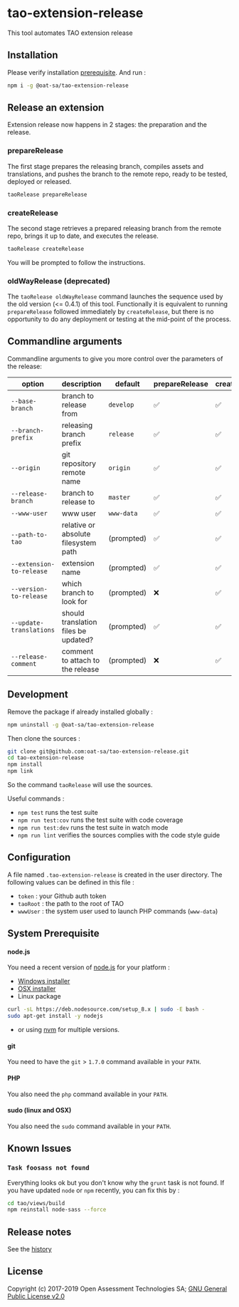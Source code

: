# tao-extension-release

This tool automates TAO extension release

## Installation

Please verify installation [prerequisite](#prerequisite). And run :

```sh
npm i -g @oat-sa/tao-extension-release
```

## Release an extension

Extension release now happens in 2 stages: the preparation and the release.

### prepareRelease

The first stage prepares the releasing branch, compiles assets and translations, and pushes the branch to the remote repo, ready to be tested, deployed or released.

```sh
taoRelease prepareRelease
```

### createRelease

The second stage retrieves a prepared releasing branch from the remote repo, brings it up to date, and executes the release.

```sh
taoRelease createRelease
```

You will be prompted to follow the instructions.

### oldWayRelease (deprecated)

The `taoRelease oldWayRelease` command launches the sequence used by the old version (<= 0.4.1) of this tool. Functionally it is equivalent to running `prepareRelease` followed immediately by `createRelease`, but there is no opportunity to do any deployment or testing at the mid-point of the process.

## Commandline arguments

Commandline arguments to give you more control over the parameters of the release:

| option | description | default | prepareRelease | createRelease | oldWayRelease |
|---|---|---|---|---|---|
|`--base-branch`|branch to release from|`develop`|✅|✅|✅|
|`--branch-prefix`|releasing branch prefix|`release`|✅|✅|✅|
|`--origin`|git repository remote name|`origin`|✅|✅|✅|
|`--release-branch`|branch to release to|`master`|✅|✅|✅|
|`--www-user`|www user|`www-data`|✅|✅|✅|
|`--path-to-tao`|relative or absolute filesystem path|(prompted)|✅|✅|❌|
|`--extension-to-release`|extension name|(prompted)|✅|✅|❌|
|`--version-to-release`|which branch to look for|(prompted)|❌|✅|❌|
|`--update-translations`|should translation files be updated?|(prompted)|✅|✅|❌|
|`--release-comment`|comment to attach to the release|(prompted)|❌|✅|❌|

## Development

Remove the package if already installed globally :

```sh
npm uninstall -g @oat-sa/tao-extension-release
```

Then clone the sources :

```sh
git clone git@github.com:oat-sa/tao-extension-release.git
cd tao-extension-release
npm install
npm link
```

So the command `taoRelease` will use the sources.

Useful commands :

 - `npm test` runs the test suite
 - `npm run test:cov` runs the test suite with code coverage
 - `npm run test:dev` runs the test suite in watch mode
 - `npm run lint` verifies the sources complies with the code style guide

## Configuration

A file named `.tao-extension-release` is created in the user directory.
The following values can be defined in this file :

 - `token` : your Github auth token
 - `taoRoot` : the path to the root of TAO
 - `wwwUser` : the system user used to launch PHP commands (`www-data`)

## System Prerequisite
<a name="prerequisite"></a>

#### node.js

You need a recent version of [node.js](https://nodejs.org) for your platform :

 - [Windows installer](https://nodejs.org/dist/v8.7.0/node-v8.7.0-x86.msi)
 - [OSX installer](https://nodejs.org/dist/v8.7.0/node-v8.7.0.pkg)
 - Linux package

```sh
curl -sL https://deb.nodesource.com/setup_8.x | sudo -E bash -
sudo apt-get install -y nodejs
```

 - or using [nvm](https://github.com/creationix/nvm#installation) for multiple versions.

#### git

You need to have the `git` > `1.7.0` command available in your `PATH`.

#### PHP

You also need the `php` command available in your `PATH`.

#### sudo (linux and OSX)

You also need the `sudo` command available in your `PATH`.

## Known Issues

### `Task foosass not found`

Everything looks ok but you don't know why the `grunt` task is not found. If you have updated `node` or `npm` recently, you can fix this by :

```sh
cd tao/views/build
npm reinstall node-sass --force
```

## Release notes

See the [history](HISTORY.md)

## License

Copyright (c) 2017-2019 Open Assessment Technologies SA;
[GNU General Public License v2.0](https://github.com/oat-sa/tao-extension-release/blob/master/LICENSE)
